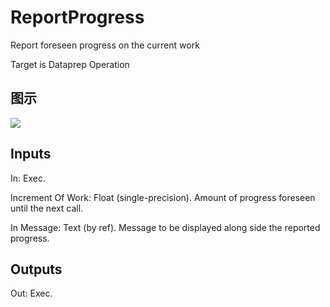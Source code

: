 # ReportProgress

Report foreseen progress on the current work

Target is Dataprep Operation

## 图示

![]($-20221218-20404517.png)

## Inputs

In: Exec.

Increment Of Work: Float (single-precision). Amount of progress foreseen until the next call.

In Message: Text (by ref). Message to be displayed along side the reported progress.  

## Outputs

Out: Exec.

